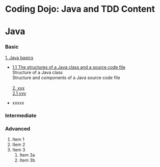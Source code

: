 # Coding Dojo: Java and TDD Content

# Java
### Basic
[1. Java basics](#) </br>
- [1.1 The structures of a Java class and a source code file](#) </br>
     Structure of a Java class </br>
     Structure and components of a Java source code file </br>    
[2. xxx](#) </br>
    [2.1 yyy](#) <br>
    
* xxxxx

### Intermediate


### Advanced
1. Item 1
1. Item 2
1. Item 3
   1. Item 3a
   1. Item 3b
